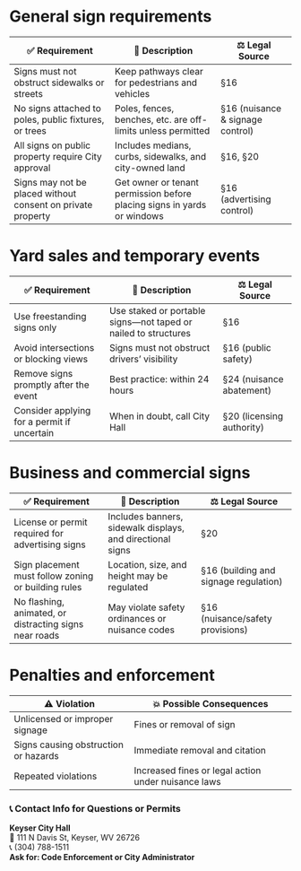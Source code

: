 # General sign requirements

| ✅ Requirement | 📌 Description | ⚖️ Legal Source |
| --- | --- | --- |
| Signs must not obstruct sidewalks or streets | Keep pathways clear for pedestrians and vehicles | §16 |
| No signs attached to poles, public fixtures, or trees | Poles, fences, benches, etc. are off-limits unless permitted | §16 (nuisance & signage control) |
| All signs on public property require City approval | Includes medians, curbs, sidewalks, and city-owned land | §16, §20 |
| Signs may not be placed without consent on private property | Get owner or tenant permission before placing signs in yards or windows | §16 (advertising control) |

# Yard sales and temporary events

| ✅ Requirement | 📌 Description | ⚖️ Legal Source |
| --- | --- | --- |
| Use freestanding signs only | Use staked or portable signs—not taped or nailed to structures | §16 |
| Avoid intersections or blocking views | Signs must not obstruct drivers’ visibility | §16 (public safety) |
| Remove signs promptly after the event | Best practice: within 24 hours | §24 (nuisance abatement) |
| Consider applying for a permit if uncertain | When in doubt, call City Hall | §20 (licensing authority) |

# Business and commercial signs

| ✅ Requirement | 📌 Description | ⚖️ Legal Source |
| --- | --- | --- |
| License or permit required for advertising signs | Includes banners, sidewalk displays, and directional signs | §20 |
| Sign placement must follow zoning or building rules | Location, size, and height may be regulated | §16 (building and signage regulation) |
| No flashing, animated, or distracting signs near roads | May violate safety ordinances or nuisance codes | §16 (nuisance/safety provisions) |

# Penalties and enforcement

| ⚠️ Violation | 💥 Possible Consequences |
| --- | --- |
| Unlicensed or improper signage | Fines or removal of sign |
| Signs causing obstruction or hazards | Immediate removal and citation |
| Repeated violations | Increased fines or legal action under nuisance laws |

### 📞 Contact Info for Questions or Permits

**Keyser City Hall**  
📍 111 N Davis St, Keyser, WV 26726  
📞 (304) 788-1511  
**Ask for: Code Enforcement or City Administrator**